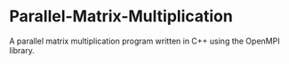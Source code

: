 # Parallel-Matrix-Multiplication
A parallel matrix multiplication program written in C++ using the OpenMPI library.
